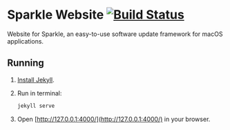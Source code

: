 # Sparkle Website [![Build Status](https://travis-ci.org/sparkle-project/sparkle-project.github.io.svg?branch=master)](https://travis-ci.org/sparkle-project/sparkle-project.github.io)

Website for Sparkle, an easy-to-use software update framework for macOS applications.

## Running

1. [Install Jekyll](https://jekyllrb.com/docs/installation/#macOS).

2. Run in terminal:

   ```sh
   jekyll serve
   ```

3. Open [http://127.0.0.1:4000/](http://127.0.0.1:4000/) in your browser.
